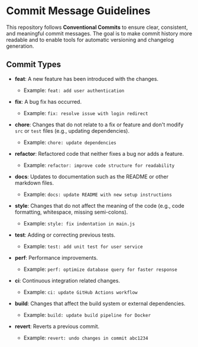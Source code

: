 # Commit Message Guidelines

This repository follows **Conventional Commits** to ensure clear, consistent, and meaningful commit messages. The goal is to make commit history more readable and to enable tools for automatic versioning and changelog generation.

## Commit Types

- **feat**: A new feature has been introduced with the changes.
  - Example: `feat: add user authentication`

- **fix**: A bug fix has occurred.
  - Example: `fix: resolve issue with login redirect`

- **chore**: Changes that do not relate to a fix or feature and don't modify `src` or `test` files (e.g., updating dependencies).
  - Example: `chore: update dependencies`

- **refactor**: Refactored code that neither fixes a bug nor adds a feature.
  - Example: `refactor: improve code structure for readability`

- **docs**: Updates to documentation such as the README or other markdown files.
  - Example: `docs: update README with new setup instructions`

- **style**: Changes that do not affect the meaning of the code (e.g., code formatting, whitespace, missing semi-colons).
  - Example: `style: fix indentation in main.js`

- **test**: Adding or correcting previous tests.
  - Example: `test: add unit test for user service`

- **perf**: Performance improvements.
  - Example: `perf: optimize database query for faster response`

- **ci**: Continuous integration related changes.
  - Example: `ci: update GitHub Actions workflow`

- **build**: Changes that affect the build system or external dependencies.
  - Example: `build: update build pipeline for Docker`

- **revert**: Reverts a previous commit.
  - Example: `revert: undo changes in commit abc1234`
